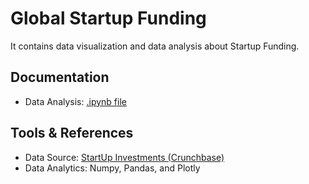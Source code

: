 # Global Startup Funding
It contains data visualization and data analysis about Startup Funding.

## Documentation
- Data Analysis: [.ipynb file](https://nbviewer.jupyter.org/github/albertbill/Global-Startup-Funding/blob/598efe93b11b343114b508de4abbc3648729463b/startup.ipynb)

## Tools & References
- Data Source: [StartUp Investments (Crunchbase)](https://www.kaggle.com/arindam235/startup-investments-crunchbase)
- Data Analytics: Numpy, Pandas, and Plotly
